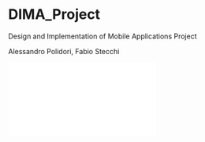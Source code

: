 # DIMA_Project
Design and Implementation of Mobile Applications Project

Alessandro Polidori, Fabio Stecchi

![](DD_FLATS_alessandro_polidori_fabio_stecchi.pdf)

